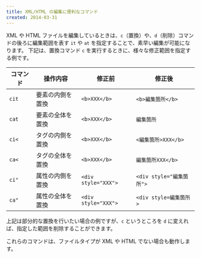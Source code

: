 ```yaml
---
title: XML/HTML の編集に便利なコマンド
created: 2014-03-31
---
```


XML や HTML ファイルを編集しているときは、`c`（置換）や、`d`（削除）コマンドの後ろに編集範囲を表す `it` や `at` を指定することで、素早い編集が可能になります。
下記は、置換コマンド `c` を実行するときに、様々な修正範囲を指定する例です。

| コマンド | 操作内容 | 修正前 | 修正後 |
| -------- | -------- | ------ | ------ |
| `cit` | 要素の内側を置換 | `<b>XXX</b>` | `<b>編集箇所</b>` |
| `cat` | 要素の全体を置換 | `<b>XXX</b>` | `編集箇所` |
| `ci<` | タグの内側を置換 | `<b>XXX</b>` | `<編集箇所>XXX</b>` |
| `ca<` | タグの全体を置換 | `<b>XXX</b>` | `編集箇所XXX</b>` |
| `ci"` | 属性の内側を置換 | `<div style="XXX">` | `<div style="編集箇所">` |
| `ca"` | 属性の全体を置換 | `<div style="XXX">` | `<div style=編集箇所>` |

上記は部分的な置換を行いたい場合の例ですが、`c` というところを `d` に変えれば、指定した範囲を削除することができます。

これらのコマンドは、ファイルタイプが XML や HTML でない場合も動作します。


